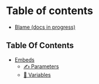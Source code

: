 # Table of contents

* [Blame (docs in progress)](README.md)

## Table Of Contents

* [Embeds](table-of-contents/embeds/README.md)
  * [✍ Parameters](table-of-contents/embeds/parameters.md)
  * [🔑 Variables](table-of-contents/embeds/variables.md)
